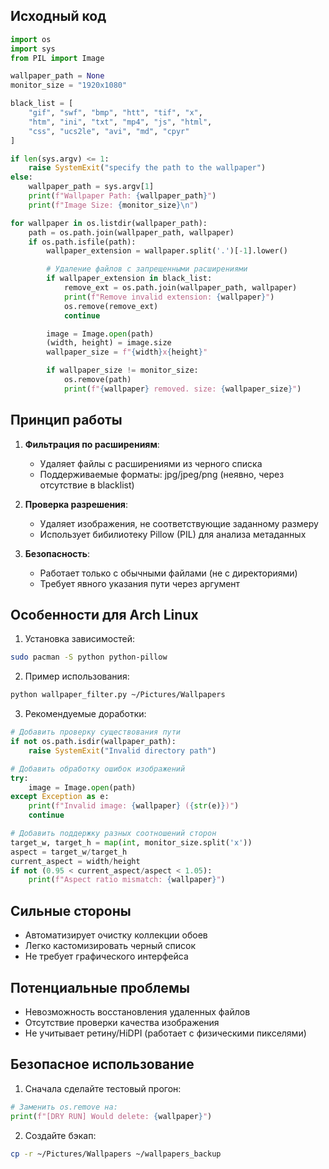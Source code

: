 
## Исходный код
```python
import os
import sys
from PIL import Image

wallpaper_path = None
monitor_size = "1920x1080"

black_list = [
    "gif", "swf", "bmp", "htt", "tif", "x",
    "htm", "ini", "txt", "mp4", "js", "html",
    "css", "ucs2le", "avi", "md", "cpyr"
]

if len(sys.argv) <= 1:
    raise SystemExit("specify the path to the wallpaper")
else:
    wallpaper_path = sys.argv[1]
    print(f"Wallpaper Path: {wallpaper_path}")
    print(f"Image Size: {monitor_size}\n")

for wallpaper in os.listdir(wallpaper_path):
    path = os.path.join(wallpaper_path, wallpaper)
    if os.path.isfile(path):
        wallpaper_extension = wallpaper.split('.')[-1].lower()

        # Удаление файлов с запрещенными расширениями
        if wallpaper_extension in black_list:
            remove_ext = os.path.join(wallpaper_path, wallpaper)
            print(f"Remove invalid extension: {wallpaper}")
            os.remove(remove_ext)
            continue

        image = Image.open(path)
        (width, height) = image.size
        wallpaper_size = f"{width}x{height}"

        if wallpaper_size != monitor_size:
            os.remove(path)
            print(f"{wallpaper} removed. size: {wallpaper_size}")
```

## Принцип работы
1. **Фильтрация по расширениям**:
   - Удаляет файлы с расширениями из черного списка
   - Поддерживаемые форматы: jpg/jpeg/png (неявно, через отсутствие в blacklist)

2. **Проверка разрешения**:
   - Удаляет изображения, не соответствующие заданному размеру
   - Использует бибилиотеку Pillow (PIL) для анализа метаданных

3. **Безопасность**:
   - Работает только с обычными файлами (не с директориями)
   - Требует явного указания пути через аргумент

## Особенности для Arch Linux
1. Установка зависимостей:
```bash
sudo pacman -S python python-pillow
```

2. Пример использования:
```bash
python wallpaper_filter.py ~/Pictures/Wallpapers
```

3. Рекомендуемые доработки:
```python
# Добавить проверку существования пути
if not os.path.isdir(wallpaper_path):
    raise SystemExit("Invalid directory path")

# Добавить обработку ошибок изображений
try:
    image = Image.open(path)
except Exception as e:
    print(f"Invalid image: {wallpaper} ({str(e)})")
    continue

# Добавить поддержку разных соотношений сторон
target_w, target_h = map(int, monitor_size.split('x'))
aspect = target_w/target_h
current_aspect = width/height
if not (0.95 < current_aspect/aspect < 1.05):
    print(f"Aspect ratio mismatch: {wallpaper}")
```

## Сильные стороны
- Автоматизирует очистку коллекции обоев
- Легко кастомизировать черный список
- Не требует графического интерфейса

## Потенциальные проблемы
- Невозможность восстановления удаленных файлов
- Отсутствие проверки качества изображения
- Не учитывает ретину/HiDPI (работает с физическими пикселями)

## Безопасное использование
1. Сначала сделайте тестовый прогон:
```python
# Заменить os.remove на:
print(f"[DRY RUN] Would delete: {wallpaper}")
```
2. Создайте бэкап:
```bash
cp -r ~/Pictures/Wallpapers ~/wallpapers_backup
```